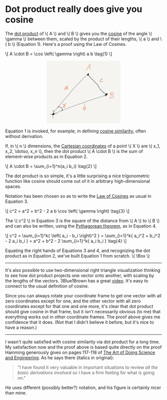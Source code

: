 # Dot product really does give you cosine

The [dot product][] of \\( A \\) and \\( B \\) gives you the
[cosine][] of the angle \\( \gamma \\) between them, scaled by the
product of their lengths, \\( a \\) and \\( b \\) (Equation 1). Here's
a proof using the Law of Cosines.

[dot product]: https://en.wikipedia.org/wiki/Dot_product
[cosine]: https://en.wikipedia.org/wiki/Trigonometric_functions

\\[ A \cdot B = \cos \left( \gamma \right) a b \tag{1} \\]

<center><img src="diagram.jpg" height="200px" /></center>

Equation 1 is invoked, for example, in defining [cosine similarity][],
often without derivation.

[cosine similarity]: https://en.wikipedia.org/wiki/Cosine_similarity

If, in \\( n \\) dimensions, the [Cartesian coordinates][] of a point
\\( X \\) are \\( x_1, x_2, \dotso, x_n \\), then the dot product \\(
A \cdot B \\) is the sum of element-wise products as in Equation 2.

[Cartesian coordinates]: https://en.wikipedia.org/wiki/Cartesian_coordinate_system

 \\[ A \cdot B = \sum_{i=1}^n{a_i b_i} \tag{2} \\]

The dot product is so simple, it's a little surprising a nice
trigonometric function like cosine should come out of it in arbitrary
high-dimensional spaces.

Notation has been chosen so as to write the [Law of Cosines][] as
usual in Equation 3.

[Law of Cosines]: https://en.wikipedia.org/wiki/Law_of_cosines

\\[ c^2 = a^2 + b^2 - 2 a b \cos \left( \gamma \right) \tag{3} \\]

The \\( c^2 \\) in Equation 3 is the square of the distance from \\( A
\\) to \\( B \\) and can also be written, using the
[Pythagorean theorem][], as in Equation 4.

[Pythagorean theorem]: https://en.wikipedia.org/wiki/Pythagorean_theorem

\\[ c^2 =
    \sum_{i=1}^k{ \left( a_i - b_i \right)^2 } =
    \sum_{i=1}^k{ a_i^2 + b_i^2 - 2 a_i b_i } =
    a^2 + b^2 - 2 \sum_{i=1}^k{ a_i b_i } \tag{4} \\]

Equating the right hands of Equations 3 and 4, and recognizing the dot
product as in Equation 2, we've built Equation 1 from scratch. \\(
\Box \\)


---

It's also possible to use two-dimensional right triangle visualization
thinking to see how dot product projects one vector onto another, with
scaling by the lengths of the vectors. 3Blue1Brown has a great
[video][]. It's easy to connect to the usual definition of cosine.

[video]: https://www.youtube.com/watch?v=LyGKycYT2v0&list=PLZHQObOWTQDPD3MizzM2xVFitgF8hE_ab&index=10

Since you can always rotate your coordinate frame to get one vector
with all zero coordinates except for one, and the other vector with
all zero coordinates except for that one and one more, it's clear that
dot product should give cosine in that frame, but it isn't necessarily
obvious (to me) that everything works out in other coordinate frames.
The proof above gives me confidence that it does. (Not that I didn't
believe it before, but it's nice to have a reason.)


---

I wasn't quite satisfied with cosine similarity via dot product for a
long time. My satisfaction now and the proof above is based quite
directly on the proof Hamming generously gives on pages 117-118 of
[The Art of Doing Science and Engineering][]. As he says there
(italics in original):

[The Art of Doing Science and Engineering]: /20200725-art_of_doing_science_and_engineering/

> "I have found it very valuable in important situations to review
> _all the basic derivations involved_ so I have a firm feeling for
> what is going on."

He uses different (possibly better?) notation, and his figure is
certainly nicer than mine.
